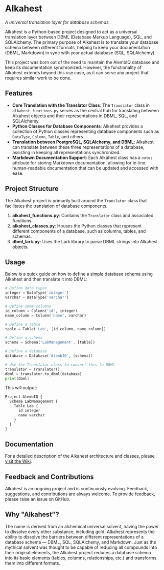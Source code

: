 # Alkahest
*A universal translation layer for database schemas.*

Alkahest is a Python-based project designed to act as a universal translation layer between DBML (Database Markup Language), SQL, and SQLAlchemy. The primary purpose of Alkahest is to translate your database schema between different formats, helping to keep your documentation (DBML, Markdown) in sync with your actual database (SQL, SQLAlchemy). 

This project was born out of the need to maintain the AlembIQ database and keep its documentation synchronized. However, the functionality of Alkahest extends beyond this use case, as it can serve any project that requires similar work to be done.

## Features
- **Core Translation with the Translator Class**: The `Translator` class in `alkahest_functions.py` serves as the central hub for translating between Alkahest objects and their representations in DBML, SQL, and SQLAlchemy.
- **Python Classes for Database Components**: Alkahest provides a collection of Python classes representing database components such as `DataType`, `Column`, `Table`, and others.
- **Translation between PostgreSQL, SQLAlchemy, and DBML**: Alkahest can translate between these three representations of a database, assisting in keeping all representations synchronized.
- **Markdown Documentation Support**: Each Alkahest class has a `notes` attribute for storing Markdown documentation, allowing for in-line human-readable documentation that can be updated and accessed with ease.

## Project Structure
The Alkahest project is primarily built around the `Translator` class that facilitates the translation of database components. 

1. **alkahest_functions.py**: Contains the `Translator` class and associated functions.
2. **alkahest_classes.py**: Houses the Python classes that represent different components of a database, such as columns, tables, and schemas.
3. **dbml_lark.py**: Uses the Lark library to parse DBML strings into Alkahest objects.

## Usage
Below is a quick guide on how to define a simple database schema using Alkahest and then translate it into DBML:

```python
# Define data types
integer = DataType('integer')
varchar = DataType('varchar')

# Define some columns
id_column = Column('id', integer)
name_column = Column('name', varchar)

# Define a table
table = Table('Lab', [id_column, name_column])

# Define a schema
schema = Schema('LabManagement', [table])

# Define a database
database = Database('AlembIQ', [schema])

# Use the Translator class to convert this to DBML
translator = Translator()
dbml = translator.to_dbml(database)
print(dbml)
```

This will output:

```markdown
Project AlembIQ {
  Schema LabManagement {
    Table Lab {
      id integer
      name varchar
    }
  }
}
```

## Documentation
For a detailed description of the Alkahest architecture and classes, please [visit the Wiki](https://github.com/calcanthum/alkahest/wiki).

## Feedback and Contributions
Alkahest is an ongoing project and is continuously evolving. Feedback, suggestions, and contributions are always welcome. To provide feedback, please raise an issue on GitHub.

## Why "Alkahest"?
The name is derived from an alchemical universal solvent, having the power to dissolve every other substance, including gold. Alkahest represents the ability to dissolve the barriers between different representations of a database schema — DBML, SQL, SQLAlchemy, and Markdown. Just as the mythical solvent was thought to be capable of reducing all compounds into their original elements, the Alkahest project reduces a database schema into its basic elements (tables, columns, relationships, etc.) and transforms them into different formats.
